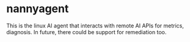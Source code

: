 # nannyagent
This is the linux AI agent that interacts with remote AI APIs for metrics, diagnosis. In future, there could be support for remediation too.
